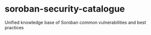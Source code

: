# soroban-security-catalogue
 Unified knowledge base of Soroban common vulnerabilities and best practices
